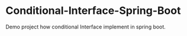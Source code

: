 # Conditional-Interface-Spring-Boot
Demo project how conditional Interface implement in spring boot.
